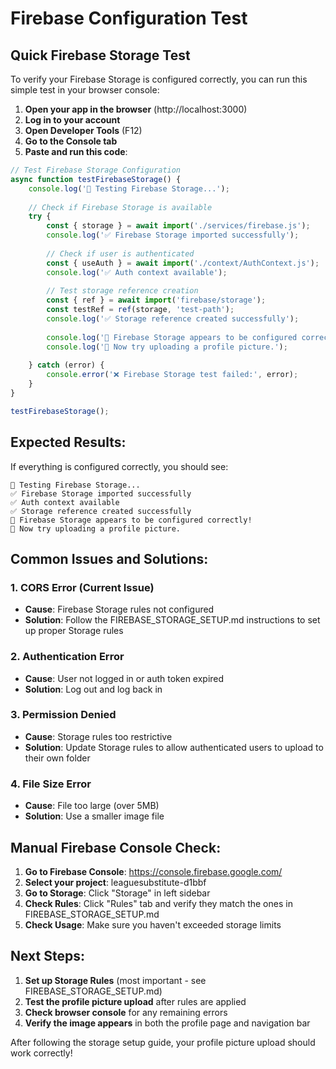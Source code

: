 # Firebase Configuration Test

## Quick Firebase Storage Test

To verify your Firebase Storage is configured correctly, you can run this simple test in your browser console:

1. **Open your app in the browser** (http://localhost:3000)
2. **Log in to your account**
3. **Open Developer Tools** (F12)
4. **Go to the Console tab**
5. **Paste and run this code**:

```javascript
// Test Firebase Storage Configuration
async function testFirebaseStorage() {
    console.log('🧪 Testing Firebase Storage...');
    
    // Check if Firebase Storage is available
    try {
        const { storage } = await import('./services/firebase.js');
        console.log('✅ Firebase Storage imported successfully');
        
        // Check if user is authenticated
        const { useAuth } = await import('./context/AuthContext.js');
        console.log('✅ Auth context available');
        
        // Test storage reference creation
        const { ref } = await import('firebase/storage');
        const testRef = ref(storage, 'test-path');
        console.log('✅ Storage reference created successfully');
        
        console.log('🎉 Firebase Storage appears to be configured correctly!');
        console.log('📝 Now try uploading a profile picture.');
        
    } catch (error) {
        console.error('❌ Firebase Storage test failed:', error);
    }
}

testFirebaseStorage();
```

## Expected Results:

If everything is configured correctly, you should see:
```
🧪 Testing Firebase Storage...
✅ Firebase Storage imported successfully
✅ Auth context available
✅ Storage reference created successfully
🎉 Firebase Storage appears to be configured correctly!
📝 Now try uploading a profile picture.
```

## Common Issues and Solutions:

### 1. **CORS Error** (Current Issue)
- **Cause**: Firebase Storage rules not configured
- **Solution**: Follow the FIREBASE_STORAGE_SETUP.md instructions to set up proper Storage rules

### 2. **Authentication Error**
- **Cause**: User not logged in or auth token expired
- **Solution**: Log out and log back in

### 3. **Permission Denied**
- **Cause**: Storage rules too restrictive
- **Solution**: Update Storage rules to allow authenticated users to upload to their own folder

### 4. **File Size Error**
- **Cause**: File too large (over 5MB)
- **Solution**: Use a smaller image file

## Manual Firebase Console Check:

1. **Go to Firebase Console**: https://console.firebase.google.com/
2. **Select your project**: leaguesubstitute-d1bbf
3. **Go to Storage**: Click "Storage" in left sidebar
4. **Check Rules**: Click "Rules" tab and verify they match the ones in FIREBASE_STORAGE_SETUP.md
5. **Check Usage**: Make sure you haven't exceeded storage limits

## Next Steps:

1. **Set up Storage Rules** (most important - see FIREBASE_STORAGE_SETUP.md)
2. **Test the profile picture upload** after rules are applied
3. **Check browser console** for any remaining errors
4. **Verify the image appears** in both the profile page and navigation bar

After following the storage setup guide, your profile picture upload should work correctly!
